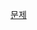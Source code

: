 [문제](https://docs.google.com/document/d/1FhTnuYbfNrcSrUERehq6Kpq6RkMCglE3mT9Zuvq9eNA/edit?tab=t.0)


